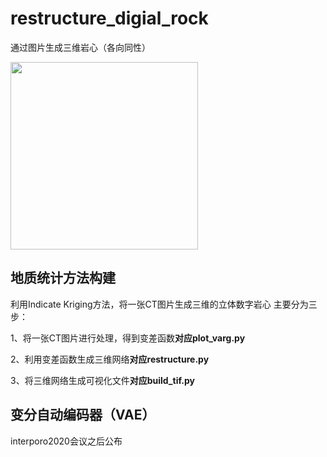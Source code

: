 # restructure_digial_rock
通过图片生成三维岩心（各向同性）


<img src="https://github.com/Liyurun/restructure_digial_rock/blob/master/GIF.gif" width="300" height="300" />

## 地质统计方法构建

利用Indicate Kriging方法，将一张CT图片生成三维的立体数字岩心
主要分为三步：

1、将一张CT图片进行处理，得到变差函数**对应plot_varg.py**

2、利用变差函数生成三维网络**对应restructure.py**

3、将三维网络生成可视化文件**对应build_tif.py**

## 变分自动编码器（VAE）
interporo2020会议之后公布
